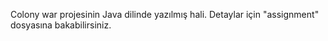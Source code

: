 Colony war projesinin Java dilinde yazılmış hali.
Detaylar için "assignment" dosyasına bakabilirsiniz.
